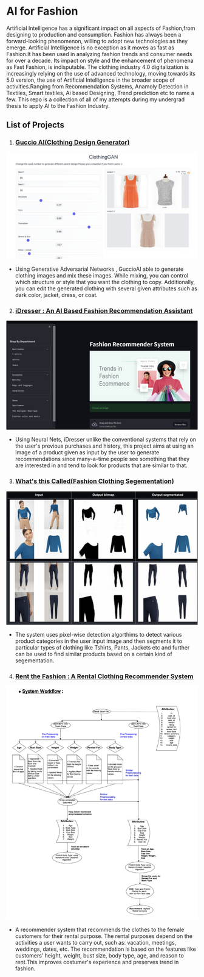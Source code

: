 # AI for Fashion
Artificial Intelligence has a significant impact on all aspects of Fashion,from designing to production and consumption. Fashion has always been a forward-looking phenomenon, willing to adopt new technologies as they emerge. Artificial Intelligence is no exception as it moves as fast as Fashion.It has been used in analyzing fashion trends and consumer needs for over a decade. Its impact on style and the enhancement of phenomena as Fast Fashion, is indisputable. The clothing industry 4.0 digitalization is increasingly relying on the use of advanced technology, moving towards its 5.0 version, the use of Artificial Intelligence in the broader scope of activities.Ranging from Recommendation Systems, Anamoly Detection in Textiles, Smart textiles, Ai based Designing, Trend prediction etc to name a few. This repo is a collection of all of my attempts during my undergrad thesis to apply AI to the Fashion Industry.
## List of Projects
1. ### [Guccio AI(Clothing Design Generator)](https://github.com/AdiNarendra98/AI-for-Fashion/tree/main/Guccio%20AI(Clothing%20Design%20Generator))
![teaser](https://github.com/AdiNarendra98/AI-for-Fashion/blob/main/ss/Guccio%20Ai.png)
- Using Generative Adversarial Networks , GuccioAI able to generate clothing images and mix these images. While mixing, you can control which structure or style that you want the clothing to copy. Additionally, you can edit the generated clothing with several given attributes such as dark color, jacket, dress, or coat.

2. ### [iDresser : An AI Based Fashion Recommendation Assistant](https://github.com/AdiNarendra98/AI-for-Fashion/tree/main/iDresser-An%20AI%20Based%20Fashion%20Assistant)
![iDresser](https://github.com/AdiNarendra98/AI-for-Fashion/blob/main/ss/iDresser.png)
- Using Neural Nets, iDresser unlike the conventional systems that rely on the user's previous purchases and history, this project aims at using an image of a product given as input by the user to generate recommendations since many-a-time people see something that they are interested in and tend to look for products that are similar to that.

3. ### [What's this Called(Fashion Clothing Segementation)](https://github.com/AdiNarendra98/AI-for-Fashion/tree/main/What's%20this%20Called(Fashion%20Clothing%20Segementation))
![WtCiF](https://github.com/AdiNarendra98/AI-for-Fashion/blob/main/ss/What's%20this%20Called.png)
- The system uses pixel-wise detection algorthims to detect various product categories in the user input image and then segments it to particular types of clothing like Tshirts, Pants, Jackets etc and further can be used to find similar products based on a certain kind of segementation.


4. ### [Rent the Fashion : A Rental Clothing Recommender System](https://github.com/AdiNarendra98/AI-for-Fashion/tree/main/Rent%20the%20Fashion(Rental%20Clothing%20Recommender))
![Rentit](https://github.com/AdiNarendra98/AI-for-Fashion/blob/main/ss/Rent%20the%20Fashion.png)
- A recommender system that recommends the clothes to the female customers for their rental purpose. The rental purposes depend on the activities a user wants to carry out, such as: vacation, meetings, weddings, dates, etc. The recommendation is based on the features like customers’ height, weight, bust size, body type, age, and reason to rent.This improves costumer's experience and preserves trend in fashion.
<!-- * [License](#license) -->
